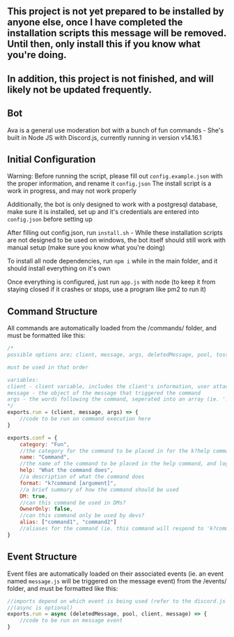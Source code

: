 ## This project is not yet prepared to be installed by anyone else, once I have completed the installation scripts this message will be removed. Until then, only install this if you know what you're doing.
## In addition, this project is not finished, and will likely not be updated frequently.


## Bot
Ava is a general use moderation bot with a bunch of fun commands - She's built in Node JS with Discord.js, currently running in version v14.16.1


## Initial Configuration
Warning: Before running the script, please fill out `config.example.json` with the proper information, and rename it `config.json`
The install script is a work in progress, and may not work properly

Additionally, the bot is only designed to work with a postgresql database, make sure it is installed, set up and it's credentials are entered into `config.json` before setting up

After filling out config.json, run `install.sh` - While these installation scripts are not designed to be used on windows, the bot itself should still work with manual setup (make sure you know what you're doing)

To install all node dependencies, run `npm i` while in the main folder, and it should install everything on it's own

Once everything is configured, just run `app.js` with node (to keep it from staying closed if it crashes or stops, use a program like pm2 to run it)


## Command Structure
All commands are automatically loaded from the /commands/ folder, and must be formatted like this:
```js
/*
possible options are; client, message, args, deletedMessage, pool, tossedSet, roles

must be used in that order

variables:
client - client variable, includes the client's information, user attached to client, etc.
message - the object of the message that triggered the command
args - the words following the command, seperated into an array (ie. '!help word1 word2 word3' would result in ['word1','word2','word3'])
*/
exports.run = (client, message, args) => {
    //code to be run on command execution here
}

exports.conf = {
    category: "Fun",
    //the category for the command to be placed in for the k?help command
    name: "Command",
    //the name of the command to be placed in the help command, and logged in the usage list
    help: "What the command does",
    //a description of what the command does
    format: "k?command [argument]",
    //a brief summary of how the command should be used
    DM: true,
    //can this command be used in DMs?
    OwnerOnly: false,
    //can this command only be used by devs?
    alias: ["command1", "command2"]
    //aliases for the command (ie. this command will respond to 'k?command1' and 'k?command2' as well as it's own name)
}
```


## Event Structure
Event files are automatically loaded on their associated events (ie. an event named `message.js` will be triggered on the message event) from the /events/ folder, and must be formatted like this:
```js
//imports depend on which event is being used (refer to the discord.js documentation), this example in particular is the message event
//(async is optional)
exports.run = async (deletedMessage, pool, client, message) => {
    //code to be run on message event
}

```